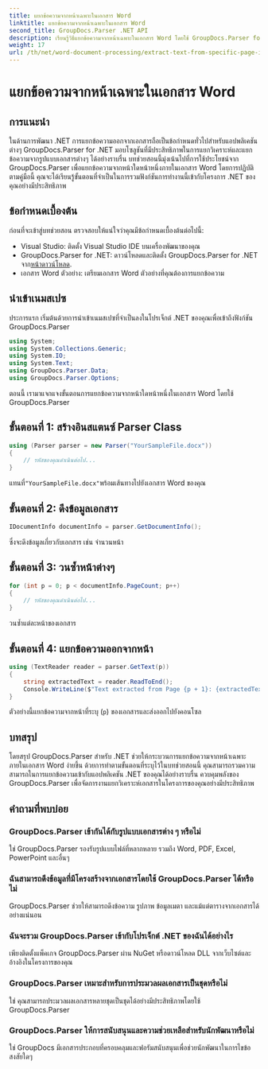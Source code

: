 ```yaml
---
title: แยกข้อความจากหน้าเฉพาะในเอกสาร Word
linktitle: แยกข้อความจากหน้าเฉพาะในเอกสาร Word
second_title: GroupDocs.Parser .NET API
description: เรียนรู้วิธีแยกข้อความจากหน้าเฉพาะในเอกสาร Word โดยใช้ GroupDocs.Parser for .NET รวมความสามารถในการแยกข้อความเข้ากับ .NET ของคุณ
weight: 17
url: /th/net/word-document-processing/extract-text-from-specific-page-in-word-document/
---
```


# แยกข้อความจากหน้าเฉพาะในเอกสาร Word

## การแนะนำ
ในด้านการพัฒนา .NET การแยกข้อความออกจากเอกสารถือเป็นข้อกำหนดทั่วไปสำหรับแอปพลิเคชันต่างๆ GroupDocs.Parser for .NET มอบโซลูชันที่มีประสิทธิภาพในการแยกวิเคราะห์และแยกข้อความจากรูปแบบเอกสารต่างๆ ได้อย่างราบรื่น บทช่วยสอนนี้มุ่งเน้นไปที่การใช้ประโยชน์จาก GroupDocs.Parser เพื่อแยกข้อความจากหน้าใดหน้าหนึ่งภายในเอกสาร Word โดยการปฏิบัติตามคู่มือนี้ คุณจะได้เรียนรู้ขั้นตอนที่จำเป็นในการรวมฟังก์ชันการทำงานนี้เข้ากับโครงการ .NET ของคุณอย่างมีประสิทธิภาพ
## ข้อกำหนดเบื้องต้น
ก่อนที่จะเข้าสู่บทช่วยสอน ตรวจสอบให้แน่ใจว่าคุณมีข้อกำหนดเบื้องต้นต่อไปนี้:
- Visual Studio: ติดตั้ง Visual Studio IDE บนเครื่องพัฒนาของคุณ
-  GroupDocs.Parser for .NET: ดาวน์โหลดและติดตั้ง GroupDocs.Parser for .NET จาก[หน้าดาวน์โหลด](https://releases.groupdocs.com/parser/net/).
- เอกสาร Word ตัวอย่าง: เตรียมเอกสาร Word ตัวอย่างที่คุณต้องการแยกข้อความ

## นำเข้าเนมสเปซ
ประการแรก เริ่มต้นด้วยการนำเข้าเนมสเปซที่จำเป็นลงในโปรเจ็กต์ .NET ของคุณเพื่อเข้าถึงฟังก์ชัน GroupDocs.Parser
```csharp
using System;
using System.Collections.Generic;
using System.IO;
using System.Text;
using GroupDocs.Parser.Data;
using GroupDocs.Parser.Options;
```

ตอนนี้ เรามาแจกแจงขั้นตอนการแยกข้อความจากหน้าใดหน้าหนึ่งในเอกสาร Word โดยใช้ GroupDocs.Parser
## ขั้นตอนที่ 1: สร้างอินสแตนซ์ Parser Class
```csharp
using (Parser parser = new Parser("YourSampleFile.docx"))
{
    // รหัสของคุณดำเนินต่อไป...
}
```
 แทนที่`"YourSampleFile.docx"`พร้อมเส้นทางไปยังเอกสาร Word ของคุณ
## ขั้นตอนที่ 2: ดึงข้อมูลเอกสาร
```csharp
IDocumentInfo documentInfo = parser.GetDocumentInfo();
```
ซึ่งจะดึงข้อมูลเกี่ยวกับเอกสาร เช่น จำนวนหน้า
## ขั้นตอนที่ 3: วนซ้ำหน้าต่างๆ
```csharp
for (int p = 0; p < documentInfo.PageCount; p++)
{
    // รหัสของคุณดำเนินต่อไป...
}
```
วนซ้ำแต่ละหน้าของเอกสาร
## ขั้นตอนที่ 4: แยกข้อความออกจากหน้า
```csharp
using (TextReader reader = parser.GetText(p))
{
    string extractedText = reader.ReadToEnd();
    Console.WriteLine($"Text extracted from Page {p + 1}: {extractedText}");
}
```
ตัวอย่างนี้แยกข้อความจากหน้าที่ระบุ (`p`) ของเอกสารและส่งออกไปยังคอนโซล

## บทสรุป
โดยสรุป GroupDocs.Parser สำหรับ .NET ช่วยให้กระบวนการแยกข้อความจากหน้าเฉพาะภายในเอกสาร Word ง่ายขึ้น ด้วยการทำตามขั้นตอนที่ระบุไว้ในบทช่วยสอนนี้ คุณสามารถรวมความสามารถในการแยกข้อความเข้ากับแอปพลิเคชัน .NET ของคุณได้อย่างราบรื่น ควบคุมพลังของ GroupDocs.Parser เพื่อจัดการงานแยกวิเคราะห์เอกสารในโครงการของคุณอย่างมีประสิทธิภาพ

## คำถามที่พบบ่อย
### GroupDocs.Parser เข้ากันได้กับรูปแบบเอกสารต่าง ๆ หรือไม่
ใช่ GroupDocs.Parser รองรับรูปแบบไฟล์ที่หลากหลาย รวมถึง Word, PDF, Excel, PowerPoint และอื่นๆ
### ฉันสามารถดึงข้อมูลที่มีโครงสร้างจากเอกสารโดยใช้ GroupDocs.Parser ได้หรือไม่
GroupDocs.Parser ช่วยให้สามารถดึงข้อความ รูปภาพ ข้อมูลเมตา และแม้แต่ตารางจากเอกสารได้อย่างแน่นอน
### ฉันจะรวม GroupDocs.Parser เข้ากับโปรเจ็กต์ .NET ของฉันได้อย่างไร
เพียงติดตั้งแพ็คเกจ GroupDocs.Parser ผ่าน NuGet หรือดาวน์โหลด DLL จากเว็บไซต์และอ้างอิงในโครงการของคุณ
### GroupDocs.Parser เหมาะสำหรับการประมวลผลเอกสารเป็นชุดหรือไม่
ใช่ คุณสามารถประมวลผลเอกสารหลายชุดเป็นชุดได้อย่างมีประสิทธิภาพโดยใช้ GroupDocs.Parser
### GroupDocs.Parser ให้การสนับสนุนและความช่วยเหลือสำหรับนักพัฒนาหรือไม่
ใช่ GroupDocs มีเอกสารประกอบที่ครอบคลุมและฟอรัมสนับสนุนเพื่อช่วยนักพัฒนาในการไขข้อสงสัยใดๆ
